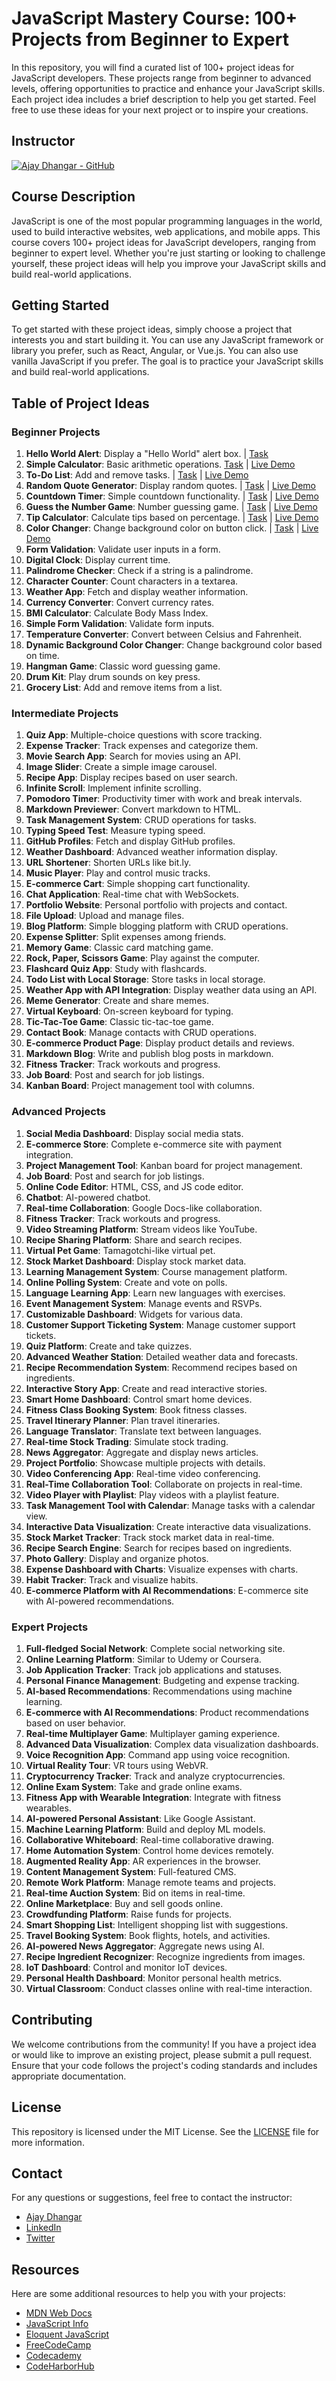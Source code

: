 # JavaScript Mastery Course: 100+ Projects from Beginner to Expert

In this repository, you will find a curated list of 100+ project ideas for JavaScript developers. These projects range from beginner to advanced levels, offering opportunities to practice and enhance your JavaScript skills. Each project idea includes a brief description to help you get started. Feel free to use these ideas for your next project or to inspire your creations.

## Instructor

  [![Ajay Dhangar - GitHub](https://img.shields.io/badge/Ajay%20Dhangar-GitHub-%2312100E?style=for-the-badge&logo=github&logoColor=white)](https://github.com/Ajay-Dhangar)


## Course Description

JavaScript is one of the most popular programming languages in the world, used to build interactive websites, web applications, and mobile apps. This course covers 100+ project ideas for JavaScript developers, ranging from beginner to expert level. Whether you're just starting or looking to challenge yourself, these project ideas will help you improve your JavaScript skills and build real-world applications.

## Getting Started

To get started with these project ideas, simply choose a project that interests you and start building it. You can use any JavaScript framework or library you prefer, such as React, Angular, or Vue.js. You can also use vanilla JavaScript if you prefer. The goal is to practice your JavaScript skills and build real-world applications.

## Table of Project Ideas

### Beginner Projects

1. **Hello World Alert**: Display a "Hello World" alert box. | [Task](./hello-world-alert/)
2. **Simple Calculator**: Basic arithmetic operations. [Task](./simple-calculator/) | [Live Demo](https://ajay-dhangar.github.io/javascript-mastery-course/simple-calculator/ajay-dhangar/)
3. **To-Do List**: Add and remove tasks. | [Task](./to-do-list/) | [Live Demo](https://ajay-dhangar.github.io/javascript-mastery-course/to-do-list/ajay-dhangar/)
4. **Random Quote Generator**: Display random quotes. | [Task](./random-quote-generator/) | [Live Demo](https://ajay-dhangar.github.io/javascript-mastery-course/random-quote-generator/ajay-dhangar/)
5. **Countdown Timer**: Simple countdown functionality. | [Task](./countdown-timer/) | [Live Demo](https://ajay-dhangar.github.io/javascript-mastery-course/countdown-timer/ajay-dhangar/)
6. **Guess the Number Game**: Number guessing game. | [Task](./guess-the-number-game/) | [Live Demo](https://ajay-dhangar.github.io/javascript-mastery-course/guess-the-number-game/ajay-dhangar/)
7. **Tip Calculator**: Calculate tips based on percentage. | [Task](./tip-calculator/) | [Live Demo](https://ajay-dhangar.github.io/javascript-mastery-course/tip-calculator/ajay-dhangar/)
8. **Color Changer**: Change background color on button click. | [Task](./color-changer/) | [Live Demo](https://ajay-dhangar.github.io/javascript-mastery-course/color-changer/ajay-dhangar/)
9. **Form Validation**: Validate user inputs in a form.
10. **Digital Clock**: Display current time.
11. **Palindrome Checker**: Check if a string is a palindrome.
12. **Character Counter**: Count characters in a textarea.
13. **Weather App**: Fetch and display weather information.
14. **Currency Converter**: Convert currency rates.
15. **BMI Calculator**: Calculate Body Mass Index.
16. **Simple Form Validation**: Validate form inputs.
17. **Temperature Converter**: Convert between Celsius and Fahrenheit.
18. **Dynamic Background Color Changer**: Change background color based on time.
19. **Hangman Game**: Classic word guessing game.
20. **Drum Kit**: Play drum sounds on key press.
21. **Grocery List**: Add and remove items from a list.

### Intermediate Projects

1. **Quiz App**: Multiple-choice questions with score tracking.
2. **Expense Tracker**: Track expenses and categorize them.
3. **Movie Search App**: Search for movies using an API.
4. **Image Slider**: Create a simple image carousel.
5. **Recipe App**: Display recipes based on user search.
6. **Infinite Scroll**: Implement infinite scrolling.
7. **Pomodoro Timer**: Productivity timer with work and break intervals.
8. **Markdown Previewer**: Convert markdown to HTML.
9. **Task Management System**: CRUD operations for tasks.
10. **Typing Speed Test**: Measure typing speed.
11. **GitHub Profiles**: Fetch and display GitHub profiles.
12. **Weather Dashboard**: Advanced weather information display.
13. **URL Shortener**: Shorten URLs like bit.ly.
14. **Music Player**: Play and control music tracks.
15. **E-commerce Cart**: Simple shopping cart functionality.
16. **Chat Application**: Real-time chat with WebSockets.
17. **Portfolio Website**: Personal portfolio with projects and contact.
18. **File Upload**: Upload and manage files.
19. **Blog Platform**: Simple blogging platform with CRUD operations.
20. **Expense Splitter**: Split expenses among friends.
21. **Memory Game**: Classic card matching game.
22. **Rock, Paper, Scissors Game**: Play against the computer.
23. **Flashcard Quiz App**: Study with flashcards.
24. **Todo List with Local Storage**: Store tasks in local storage.
25. **Weather App with API Integration**: Display weather data using an API.
26. **Meme Generator**: Create and share memes.
27. **Virtual Keyboard**: On-screen keyboard for typing.
28. **Tic-Tac-Toe Game**: Classic tic-tac-toe game.
29. **Contact Book**: Manage contacts with CRUD operations.
30. **E-commerce Product Page**: Display product details and reviews.
31. **Markdown Blog**: Write and publish blog posts in markdown.
32. **Fitness Tracker**: Track workouts and progress.
33. **Job Board**: Post and search for job listings.
34. **Kanban Board**: Project management tool with columns.

### Advanced Projects

1. **Social Media Dashboard**: Display social media stats.
2. **E-commerce Store**: Complete e-commerce site with payment integration.
3. **Project Management Tool**: Kanban board for project management.
4. **Job Board**: Post and search for job listings.
5. **Online Code Editor**: HTML, CSS, and JS code editor.
6. **Chatbot**: AI-powered chatbot.
7. **Real-time Collaboration**: Google Docs-like collaboration.
8. **Fitness Tracker**: Track workouts and progress.
9. **Video Streaming Platform**: Stream videos like YouTube.
10. **Recipe Sharing Platform**: Share and search recipes.
11. **Virtual Pet Game**: Tamagotchi-like virtual pet.
12. **Stock Market Dashboard**: Display stock market data.
13. **Learning Management System**: Course management platform.
14. **Online Polling System**: Create and vote on polls.
15. **Language Learning App**: Learn new languages with exercises.
16. **Event Management System**: Manage events and RSVPs.
17. **Customizable Dashboard**: Widgets for various data.
18. **Customer Support Ticketing System**: Manage customer support tickets.
19. **Quiz Platform**: Create and take quizzes.
20. **Advanced Weather Station**: Detailed weather data and forecasts.
21. **Recipe Recommendation System**: Recommend recipes based on ingredients.
22. **Interactive Story App**: Create and read interactive stories.
23. **Smart Home Dashboard**: Control smart home devices.
24. **Fitness Class Booking System**: Book fitness classes.
25. **Travel Itinerary Planner**: Plan travel itineraries.
26. **Language Translator**: Translate text between languages.
27. **Real-time Stock Trading**: Simulate stock trading.
28. **News Aggregator**: Aggregate and display news articles.
29. **Project Portfolio**: Showcase multiple projects with details.
30. **Video Conferencing App**: Real-time video conferencing.
31. **Real-Time Collaboration Tool**: Collaborate on projects in real-time.
32. **Video Player with Playlist**: Play videos with a playlist feature.
33. **Task Management Tool with Calendar**: Manage tasks with a calendar view.
34. **Interactive Data Visualization**: Create interactive data visualizations.
35. **Stock Market Tracker**: Track stock market data in real-time.
36. **Recipe Search Engine**: Search for recipes based on ingredients.
37. **Photo Gallery**: Display and organize photos.
38. **Expense Dashboard with Charts**: Visualize expenses with charts.
39. **Habit Tracker**: Track and visualize habits.
40. **E-commerce Platform with AI Recommendations**: E-commerce site with AI-powered recommendations.

### Expert Projects

1. **Full-fledged Social Network**: Complete social networking site.
2. **Online Learning Platform**: Similar to Udemy or Coursera.
3. **Job Application Tracker**: Track job applications and statuses.
4. **Personal Finance Management**: Budgeting and expense tracking.
5. **AI-based Recommendations**: Recommendations using machine learning.
6. **E-commerce with AI Recommendations**: Product recommendations based on user behavior.
7. **Real-time Multiplayer Game**: Multiplayer gaming experience.
8. **Advanced Data Visualization**: Complex data visualization dashboards.
9. **Voice Recognition App**: Command app using voice recognition.
10. **Virtual Reality Tour**: VR tours using WebVR.
11. **Cryptocurrency Tracker**: Track and analyze cryptocurrencies.
12. **Online Exam System**: Take and grade online exams.
13. **Fitness App with Wearable Integration**: Integrate with fitness wearables.
14. **AI-powered Personal Assistant**: Like Google Assistant.
15. **Machine Learning Platform**: Build and deploy ML models.
16. **Collaborative Whiteboard**: Real-time collaborative drawing.
17. **Home Automation System**: Control home devices remotely.
18. **Augmented Reality App**: AR experiences in the browser.
19. **Content Management System**: Full-featured CMS.
20. **Remote Work Platform**: Manage remote teams and projects.
21. **Real-time Auction System**: Bid on items in real-time.
22. **Online Marketplace**: Buy and sell goods online.
23. **Crowdfunding Platform**: Raise funds for projects.
24. **Smart Shopping List**: Intelligent shopping list with suggestions.
25. **Travel Booking System**: Book flights, hotels, and activities.
26. **AI-powered News Aggregator**: Aggregate news using AI.
27. **Recipe Ingredient Recognizer**: Recognize ingredients from images.
28. **IoT Dashboard**: Control and monitor IoT devices.
29. **Personal Health Dashboard**: Monitor personal health metrics.
30. **Virtual Classroom**: Conduct classes online with real-time interaction.

## Contributing

We welcome contributions from the community! If you have a project idea or would like to improve an existing project, please submit a pull request. Ensure that your code follows the project's coding standards and includes appropriate documentation.

## License

This repository is licensed under the MIT License. See the [LICENSE](LICENSE) file for more information.

## Contact

For any questions or suggestions, feel free to contact the instructor:

- [Ajay Dhangar](https://github.com/Ajay-Dhangar)
- [LinkedIn](https://www.linkedin.com/in/ajay-dhangar/)
- [Twitter](https://x.com/CodesWithAjay)

## Resources

Here are some additional resources to help you with your projects:

- [MDN Web Docs](https://developer.mozilla.org/en-US/)
- [JavaScript Info](https://javascript.info/)
- [Eloquent JavaScript](https://eloquentjavascript.net/)
- [FreeCodeCamp](https://www.freecodecamp.org/)
- [Codecademy](https://www.codecademy.com/learn/introduction-to-javascript)
- [CodeHarborHub](https://codeharborhub.github.io/docs/category/javascript/)
